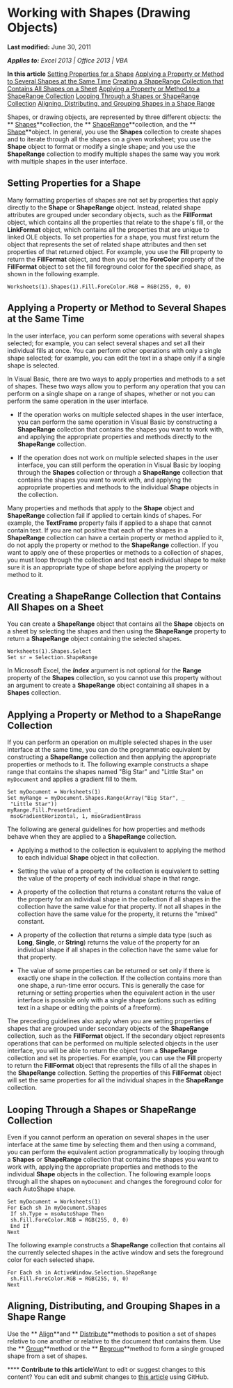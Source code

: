 
# Working with Shapes (Drawing Objects)

 **Last modified:** June 30, 2011

 _**Applies to:** Excel 2013 | Office 2013 | VBA_

 **In this article**
 [Setting Properties for a Shape](#sectionSection0)
 [Applying a Property or Method to Several Shapes at the Same Time](#sectionSection1)
 [Creating a ShapeRange Collection that Contains All Shapes on a Sheet](#sectionSection2)
 [Applying a Property or Method to a ShapeRange Collection](#sectionSection3)
 [Looping Through a Shapes or ShapeRange Collection](#sectionSection4)
 [Aligning, Distributing, and Grouping Shapes in a Shape Range](#sectionSection5)


Shapes, or drawing objects, are represented by three different objects: the  ** [Shapes](f9c6548c-d028-1b70-a11c-c4b45ff19177.md)**collection, the  ** [ShapeRange](e1b8229c-73a0-4a77-5e00-4bcec9032260.md)**collection, and the  ** [Shape](8f01fcd1-b7d9-5216-2de5-40fb6648a403.md)**object. In general, you use the  **Shapes** collection to create shapes and to iterate through all the shapes on a given worksheet; you use the **Shape** object to format or modify a single shape; and you use the **ShapeRange** collection to modify multiple shapes the same way you work with multiple shapes in the user interface.

## Setting Properties for a Shape
<a name="sectionSection0"> </a>

Many formatting properties of shapes are not set by properties that apply directly to the  **Shape** or **ShapeRange** object. Instead, related shape attributes are grouped under secondary objects, such as the **FillFormat** object, which contains all the properties that relate to the shape's fill, or the **LinkFormat** object, which contains all the properties that are unique to linked OLE objects. To set properties for a shape, you must first return the object that represents the set of related shape attributes and then set properties of that returned object. For example, you use the **Fill** property to return the **FillFormat** object, and then you set the **ForeColor** property of the **FillFormat** object to set the fill foreground color for the specified shape, as shown in the following example.


```
Worksheets(1).Shapes(1).Fill.ForeColor.RGB = RGB(255, 0, 0)
```


## Applying a Property or Method to Several Shapes at the Same Time
<a name="sectionSection1"> </a>

In the user interface, you can perform some operations with several shapes selected; for example, you can select several shapes and set all their individual fills at once. You can perform other operations with only a single shape selected; for example, you can edit the text in a shape only if a single shape is selected.

In Visual Basic, there are two ways to apply properties and methods to a set of shapes. These two ways allow you to perform any operation that you can perform on a single shape on a range of shapes, whether or not you can perform the same operation in the user interface.


- If the operation works on multiple selected shapes in the user interface, you can perform the same operation in Visual Basic by constructing a  **ShapeRange** collection that contains the shapes you want to work with, and applying the appropriate properties and methods directly to the **ShapeRange** collection.
    
- If the operation does not work on multiple selected shapes in the user interface, you can still perform the operation in Visual Basic by looping through the  **Shapes** collection or through a **ShapeRange** collection that contains the shapes you want to work with, and applying the appropriate properties and methods to the individual **Shape** objects in the collection.
    
Many properties and methods that apply to the  **Shape** object and **ShapeRange** collection fail if applied to certain kinds of shapes. For example, the **TextFrame** property fails if applied to a shape that cannot contain text. If you are not positive that each of the shapes in a **ShapeRange** collection can have a certain property or method applied to it, do not apply the property or method to the **ShapeRange** collection. If you want to apply one of these properties or methods to a collection of shapes, you must loop through the collection and test each individual shape to make sure it is an appropriate type of shape before applying the property or method to it.


## Creating a ShapeRange Collection that Contains All Shapes on a Sheet
<a name="sectionSection2"> </a>

You can create a  **ShapeRange** object that contains all the **Shape** objects on a sheet by selecting the shapes and then using the **ShapeRange** property to return a **ShapeRange** object containing the selected shapes.


```
Worksheets(1).Shapes.Select 
Set sr = Selection.ShapeRange
```

In Microsoft Excel, the  **_Index_** argument is not optional for the **Range** property of the **Shapes** collection, so you cannot use this property without an argument to create a **ShapeRange** object containing all shapes in a **Shapes** collection.


## Applying a Property or Method to a ShapeRange Collection
<a name="sectionSection3"> </a>

If you can perform an operation on multiple selected shapes in the user interface at the same time, you can do the programmatic equivalent by constructing a  **ShapeRange** collection and then applying the appropriate properties or methods to it. The following example constructs a shape range that contains the shapes named "Big Star" and "Little Star" on `myDocument` and applies a gradient fill to them.


```
Set myDocument = Worksheets(1) 
Set myRange = myDocument.Shapes.Range(Array("Big Star", _ 
 "Little Star")) 
myRange.Fill.PresetGradient _ 
 msoGradientHorizontal, 1, msoGradientBrass
```

The following are general guidelines for how properties and methods behave when they are applied to a  **ShapeRange** collection.


- Applying a method to the collection is equivalent to applying the method to each individual  **Shape** object in that collection.
    
- Setting the value of a property of the collection is equivalent to setting the value of the property of each individual shape in that range.
    
- A property of the collection that returns a constant returns the value of the property for an individual shape in the collection if all shapes in the collection have the same value for that property. If not all shapes in the collection have the same value for the property, it returns the "mixed" constant.
    
- A property of the collection that returns a simple data type (such as  **Long**,  **Single**, or  **String**) returns the value of the property for an individual shape if all shapes in the collection have the same value for that property.
    
- The value of some properties can be returned or set only if there is exactly one shape in the collection. If the collection contains more than one shape, a run-time error occurs. This is generally the case for returning or setting properties when the equivalent action in the user interface is possible only with a single shape (actions such as editing text in a shape or editing the points of a freeform).
    
The preceding guidelines also apply when you are setting properties of shapes that are grouped under secondary objects of the  **ShapeRange** collection, such as the **FillFormat** object. If the secondary object represents operations that can be performed on multiple selected objects in the user interface, you will be able to return the object from a **ShapeRange** collection and set its properties. For example, you can use the **Fill** property to return the **FillFormat** object that represents the fills of all the shapes in the **ShapeRange** collection. Setting the properties of this **FillFormat** object will set the same properties for all the individual shapes in the **ShapeRange** collection.


## Looping Through a Shapes or ShapeRange Collection
<a name="sectionSection4"> </a>

Even if you cannot perform an operation on several shapes in the user interface at the same time by selecting them and then using a command, you can perform the equivalent action programmatically by looping through a  **Shapes** or **ShapeRange** collection that contains the shapes you want to work with, applying the appropriate properties and methods to the individual **Shape** objects in the collection. The following example loops through all the shapes on `myDocument` and changes the foreground color for each AutoShape shape.


```
Set myDocument = Worksheets(1) 
For Each sh In myDocument.Shapes 
 If sh.Type = msoAutoShape Then 
 sh.Fill.ForeColor.RGB = RGB(255, 0, 0) 
 End If 
Next
```

The following example constructs a  **ShapeRange** collection that contains all the currently selected shapes in the active window and sets the foreground color for each selected shape.




```
For Each sh in ActiveWindow.Selection.ShapeRange 
 sh.Fill.ForeColor.RGB = RGB(255, 0, 0) 
Next
```


## Aligning, Distributing, and Grouping Shapes in a Shape Range
<a name="sectionSection5"> </a>

Use the  ** [Align](7a4e6442-6730-ab7d-93b5-4c091ada6b14.md)**and  ** [Distribute](cef14a4b-4d6e-758e-928a-99233f893ddc.md)**methods to position a set of shapes relative to one another or relative to the document that contains them. Use the  ** [Group](f0ad9b81-42ad-0ee6-d2e2-ff2a88d47a97.md)**method or the  ** [Regroup](d30d3064-c37e-84b0-10a6-11dcd18c593e.md)**method to form a single grouped shape from a set of shapes.


****   **Contribute to this article**Want to edit or suggest changes to this content? You can edit and submit changes to  [this article](https://github.com/jhershey00/VBA_Excel_Test/OpenXMLCon/articles/aef5dc81-d54f-a01a-f949-a30688a3cf23.md) using GitHub.

